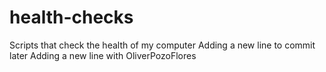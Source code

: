 # health-checks
Scripts that check the health of my computer
Adding a new line to commit later
Adding a new line with OliverPozoFlores
